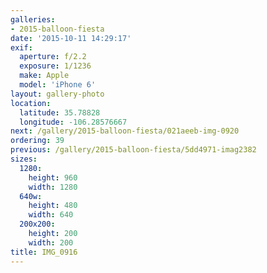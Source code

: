 ```yaml
---
galleries:
- 2015-balloon-fiesta
date: '2015-10-11 14:29:17'
exif:
  aperture: f/2.2
  exposure: 1/1236
  make: Apple
  model: 'iPhone 6'
layout: gallery-photo
location:
  latitude: 35.78828
  longitude: -106.28576667
next: /gallery/2015-balloon-fiesta/021aeeb-img-0920
ordering: 39
previous: /gallery/2015-balloon-fiesta/5dd4971-imag2382
sizes:
  1280:
    height: 960
    width: 1280
  640w:
    height: 480
    width: 640
  200x200:
    height: 200
    width: 200
title: IMG_0916
---
```

